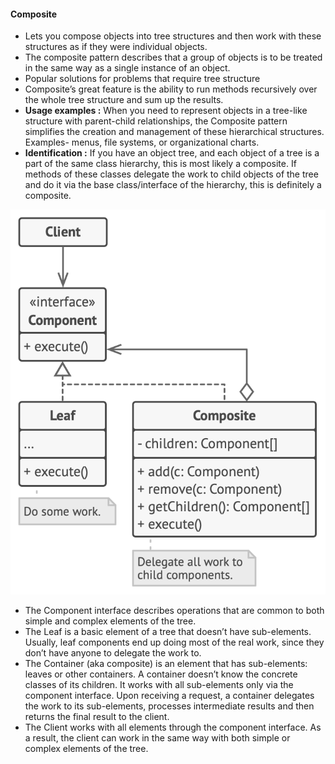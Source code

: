 #### Composite

- Lets you compose objects into tree structures and then work with these structures as if they were individual objects.
- The composite pattern describes that a group of objects is to be treated in the same way as a single instance of an object.
- Popular solutions for problems that require tree structure
- Composite’s great feature is the ability to run methods recursively over the whole tree structure and sum up the results.
- **Usage examples :** When you need to represent objects in a tree-like structure with parent-child relationships, the Composite pattern simplifies the creation and management of these hierarchical structures. Examples-  menus, file systems, or organizational charts.
- **Identification :** If you have an object tree, and each object of a tree is a part of the same class hierarchy, this is most likely a composite. If methods of these classes delegate the work to child objects of the tree and do it via the base class/interface of the hierarchy, this is definitely a composite.



![structure-en-2x-composite.png](../../../../../diagrams/structure-en-2x-composite.png)


- The Component interface describes operations that are common to both simple and complex elements of the tree.
- The Leaf is a basic element of a tree that doesn’t have sub-elements. Usually, leaf components end up doing most of the real work, since they don’t have anyone to delegate the work to.
- The Container (aka composite) is an element that has sub-elements: leaves or other containers. A container doesn’t know the concrete classes of its children. It works with all sub-elements only via the component interface. Upon receiving a request, a container delegates the work to its sub-elements, processes intermediate results and then returns the final result to the client.
- The Client works with all elements through the component interface. As a result, the client can work in the same way with both simple or complex elements of the tree.

